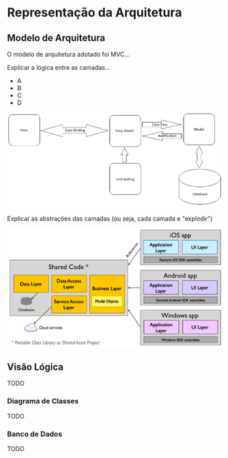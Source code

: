 # Representação da Arquitetura

## Modelo de Arquitetura

O modelo de arquitetura adotado foi MVC...

Explicar a lógica entre as camadas...

* A
* B
* C
* D

![Arquitetura da Solução](.gitbook/assets/image.png)

Explicar as abstrações das camadas \(ou seja, cada camada e "explodir"\)

![](.gitbook/assets/image%20%281%29.png)

## Visão Lógica
TODO

### Diagrama de Classes
TODO

### Banco de Dados
TODO
